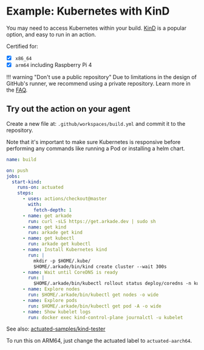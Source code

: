 # Example: Kubernetes with KinD

You may need to access Kubernetes within your build. [KinD](https://kind.sigs.k8s.io) is a popular option, and easy to run in an action.

Certified for:

- [x] `x86_64`
- [x] `arm64` including Raspberry Pi 4

!!! warning "Don't use a public repository"
    Due to limitations in the design of GitHub's runner, we recommend using a private repository. Learn more in the [FAQ](/faq.md).

## Try out the action on your agent

Create a new file at: `.github/workspaces/build.yml` and commit it to the repository.

Note that it's important to make sure Kubernetes is responsive before performing any commands like running a Pod or installing a helm chart.

```yaml
name: build

on: push
jobs:
  start-kind:
    runs-on: actuated
    steps:
      - uses: actions/checkout@master
        with:
          fetch-depth: 1
      - name: get arkade
        run: curl -sLS https://get.arkade.dev | sudo sh
      - name: get kind
        run: arkade get kind
      - name: get kubectl
        run: arkade get kubectl
      - name: Install Kubernetes kind
        run: |
          mkdir -p $HOME/.kube/
          $HOME/.arkade/bin/kind create cluster --wait 300s
      - name: Wait until CoreDNS is ready
        run: |
          $HOME/.arkade/bin/kubectl rollout status deploy/coredns -n kube-system --timeout=300s
      - name: Explore nodes
        run: $HOME/.arkade/bin/kubectl get nodes -o wide
      - name: Explore pods
        run: $HOME/.arkade/bin/kubectl get pod -A -o wide
      - name: Show kubelet logs
        run: docker exec kind-control-plane journalctl -u kubelet
```

See also: [actuated-samples/kind-tester](https://github.com/actuated-samples/kind-tester)

To run this on ARM64, just change the actuated label to `actuated-aarch64`.
